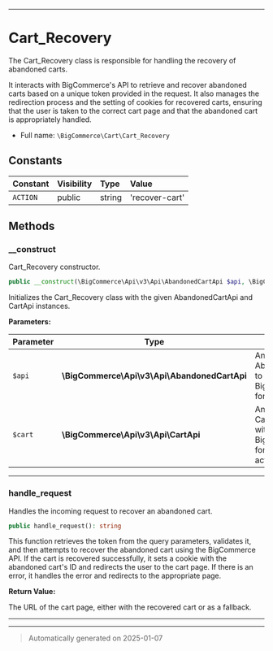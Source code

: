 ***

# Cart_Recovery

The Cart_Recovery class is responsible for handling the recovery of abandoned carts.

It interacts with BigCommerce's API to retrieve and recover abandoned carts based on
a unique token provided in the request. It also manages the redirection process and
the setting of cookies for recovered carts, ensuring that the user is taken to the correct
cart page and that the abandoned cart is appropriately handled.

* Full name: `\BigCommerce\Cart\Cart_Recovery`


## Constants

| Constant | Visibility | Type | Value |
|:---------|:-----------|:-----|:------|
|`ACTION`|public|string|&#039;recover-cart&#039;|


## Methods


### __construct

Cart_Recovery constructor.

```php
public __construct(\BigCommerce\Api\v3\Api\AbandonedCartApi $api, \BigCommerce\Api\v3\Api\CartApi $cart): mixed
```

Initializes the Cart_Recovery class with the given AbandonedCartApi and CartApi instances.






**Parameters:**

| Parameter | Type | Description |
|-----------|------|-------------|
| `$api` | **\BigCommerce\Api\v3\Api\AbandonedCartApi** | An instance of the AbandonedCartApi to interact with the BigCommerce API for cart recovery. |
| `$cart` | **\BigCommerce\Api\v3\Api\CartApi** | An instance of the CartApi to interact with the BigCommerce API for cart-related actions. |





***

### handle_request

Handles the incoming request to recover an abandoned cart.

```php
public handle_request(): string
```

This function retrieves the token from the query parameters, validates it,
and then attempts to recover the abandoned cart using the BigCommerce API.
If the cart is recovered successfully, it sets a cookie with the abandoned
cart's ID and redirects the user to the cart page. If there is an error,
it handles the error and redirects to the appropriate page.







**Return Value:**

The URL of the cart page, either with the recovered cart or as a fallback.




***


***
> Automatically generated on 2025-01-07
